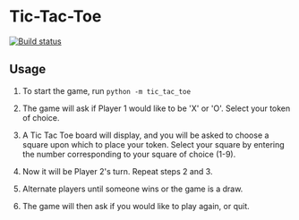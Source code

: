 # Tic-Tac-Toe

[![Build status](https://travis-ci.org/palledorous/Tic-Tac-Toe.svg?master)](https://travis-ci.org/palledorous)

## Usage

1. To start the game, run `python -m tic_tac_toe`

2. The game will ask if Player 1 would like to be 'X' or 'O'. Select your token of choice.

3. A Tic Tac Toe board will display, and you will be asked to choose a square upon which to place your token. Select your square by entering the number corresponding to your square of choice (1-9).

4. Now it will be Player 2's turn. Repeat steps 2 and 3.

5. Alternate players until someone wins or the game is a draw.

6. The game will then ask if you would like to play again, or quit.
